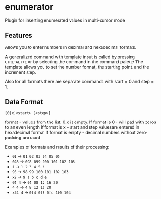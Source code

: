 # enumerator

Plugin for inserting enumerated values ​​in multi-cursor mode

## Features

Allows you to enter numbers in decimal and hexadecimal formats.

A generalized command with template input is called by pressing `CTRL+ALT+E` or by selecting the command in the command palette
The template allows you to set the number format, the starting point, and the increment step.

Also for all formats there are separate commands with start = 0 and step = 1.

## Data Format

`[0|x]<start> [<step>]`

format - values ​​from the list: 0.x is empty. 
If format is 0 - will pad with zeros to an even length
If format is x - start and step values ​​are entered in hexadecimal format
If format is empty - decimal numbers without zero-padding are used

Examples of formats and results of their processing:

* `01` -> `01 02 03 04 05 05`
* `098` -> `098 099 100 101 102 103`
* `1` -> `1 2 3 4 5 6`
* `98` -> `98 99 100 101 102 103`
* `x9` -> `9 a b c d e`
* `04 4` -> `04 08 12 16 20`
* `4 4` -> `4 8 12 16 20`
* `xf4 4` -> `0f4 0f8 0fc 100 104`
